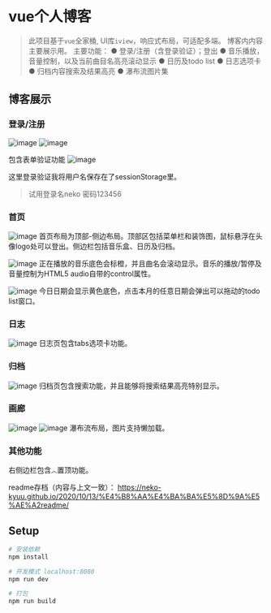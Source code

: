 # vue个人博客

> 此项目基于`vue`全家桶, UI库`iview`，响应式布局，可适配多端。
> 博客内内容主要展示用。
主要功能：
● 登录/注册（含登录验证）；登出
● 音乐播放，音量控制，以及当前曲目名高亮滚动显示
● 日历及todo list
● 日志选项卡
● 归档内容搜索及结果高亮
● 瀑布流图片集

## 博客展示
### 登录/注册
![image](https://github.com/neko-kyuu/vue-public-blog/blob/master/screenshots/Snipaste_2020-10-13_14-22-59.png)
![image](https://github.com/neko-kyuu/vue-public-blog/blob/master/screenshots/Snipaste_2020-10-13_14-34-55.png)

包含表单验证功能
![image](https://github.com/neko-kyuu/vue-public-blog/blob/master/screenshots/Snipaste_2020-10-13_14-36-27.png)

这里登录验证我将用户名保存在了sessionStorage里。

> 试用登录名neko 密码123456

### 首页
![image](https://github.com/neko-kyuu/vue-public-blog/blob/master/screenshots/Snipaste_2020-10-13_15-55-18.png)
首页布局为顶部-侧边布局。顶部区包括菜单栏和装饰图，鼠标悬浮在头像logo处可以登出。侧边栏包括音乐盒、日历及归档。

![image](https://github.com/neko-kyuu/vue-public-blog/blob/master/screenshots/Snipaste_2020-10-13_15-55-52.png)
正在播放的音乐底色会标橙，并且曲名会滚动显示。音乐的播放/暂停及音量控制为HTML5 audio自带的control属性。

![image](https://github.com/neko-kyuu/vue-public-blog/blob/master/screenshots/Snipaste_2020-10-13_15-56-40.png)
今日日期会显示黄色底色，点击本月的任意日期会弹出可以拖动的todo list窗口。

### 日志
![image](https://github.com/neko-kyuu/vue-public-blog/blob/master/screenshots/Snipaste_2020-10-13_16-01-19.png)
日志页包含tabs选项卡功能。

### 归档
![image](https://github.com/neko-kyuu/vue-public-blog/blob/master/screenshots/Snipaste_2020-10-13_16-15-05.png)
归档页包含搜索功能，并且能够将搜索结果高亮特别显示。

### 画廊
![image](https://github.com/neko-kyuu/vue-public-blog/blob/master/screenshots/Snipaste_2020-10-13_16-16-45.png)
![image](https://github.com/neko-kyuu/vue-public-blog/blob/master/screenshots/Snipaste_2020-10-13_16-17-15.png)
瀑布流布局，图片支持懒加载。

### 其他功能
右侧边栏包含`︿`置顶功能。

readme存档（内容与上文一致）：
https://neko-kyuu.github.io/2020/10/13/%E4%B8%AA%E4%BA%BA%E5%8D%9A%E5%AE%A2readme/

## Setup

``` bash
# 安装依赖
npm install

# 开发模式 localhost:8080
npm run dev

# 打包
npm run build

```
